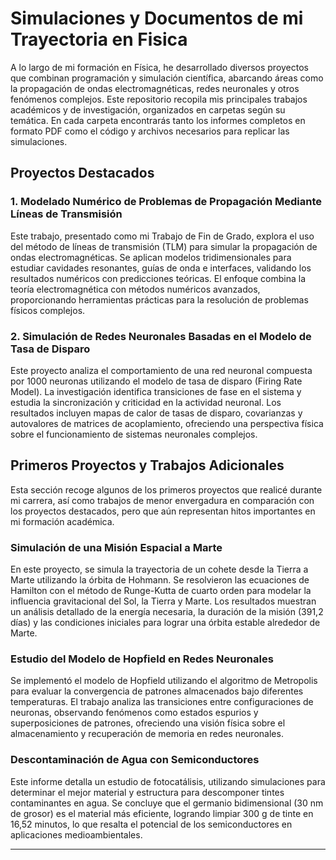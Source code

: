 # Simulaciones y Documentos de mi Trayectoria en Fisica

A lo largo de mi formación en Física, he desarrollado diversos proyectos que combinan programación y simulación científica, abarcando áreas como la propagación de ondas electromagnéticas, redes neuronales y otros fenómenos complejos. Este repositorio recopila mis principales trabajos académicos y de investigación, organizados en carpetas según su temática. En cada carpeta encontrarás tanto los informes completos en formato PDF como el código y archivos necesarios para replicar las simulaciones.

## Proyectos Destacados

### 1. **Modelado Numérico de Problemas de Propagación Mediante Líneas de Transmisión**
Este trabajo, presentado como mi Trabajo de Fin de Grado, explora el uso del método de líneas de transmisión (TLM) para simular la propagación de ondas electromagnéticas. Se aplican modelos tridimensionales para estudiar cavidades resonantes, guías de onda e interfaces, validando los resultados numéricos con predicciones teóricas. El enfoque combina la teoría electromagnética con métodos numéricos avanzados, proporcionando herramientas prácticas para la resolución de problemas físicos complejos.

### 2. **Simulación de Redes Neuronales Basadas en el Modelo de Tasa de Disparo**
Este proyecto analiza el comportamiento de una red neuronal compuesta por 1000 neuronas utilizando el modelo de tasa de disparo (Firing Rate Model). La investigación identifica transiciones de fase en el sistema y estudia la sincronización y criticidad en la actividad neuronal. Los resultados incluyen mapas de calor de tasas de disparo, covarianzas y autovalores de matrices de acoplamiento, ofreciendo una perspectiva física sobre el funcionamiento de sistemas neuronales complejos.

## Primeros Proyectos y Trabajos Adicionales

Esta sección recoge algunos de los primeros proyectos que realicé durante mi carrera, así como trabajos de menor envergadura en comparación con los proyectos destacados, pero que aún representan hitos importantes en mi formación académica.

### **Simulación de una Misión Espacial a Marte**
En este proyecto, se simula la trayectoria de un cohete desde la Tierra a Marte utilizando la órbita de Hohmann. Se resolvieron las ecuaciones de Hamilton con el método de Runge-Kutta de cuarto orden para modelar la influencia gravitacional del Sol, la Tierra y Marte. Los resultados muestran un análisis detallado de la energía necesaria, la duración de la misión (391,2 días) y las condiciones iniciales para lograr una órbita estable alrededor de Marte.

### **Estudio del Modelo de Hopfield en Redes Neuronales**
Se implementó el modelo de Hopfield utilizando el algoritmo de Metropolis para evaluar la convergencia de patrones almacenados bajo diferentes temperaturas. El trabajo analiza las transiciones entre configuraciones de neuronas, observando fenómenos como estados espurios y superposiciones de patrones, ofreciendo una visión física sobre el almacenamiento y recuperación de memoria en redes neuronales.

### **Descontaminación de Agua con Semiconductores**
Este informe detalla un estudio de fotocatálisis, utilizando simulaciones para determinar el mejor material y estructura para descomponer tintes contaminantes en agua. Se concluye que el germanio bidimensional (30 nm de grosor) es el material más eficiente, logrando limpiar 300 g de tinte en 16,52 minutos, lo que resalta el potencial de los semiconductores en aplicaciones medioambientales.

---
